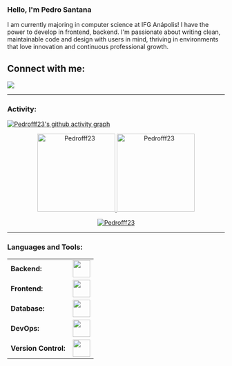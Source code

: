 
<link rel="stylesheet" type='text/css' href="https://cdn.jsdelivr.net/gh/devicons/devicon@latest/devicon.min.css" />

### Hello, I'm Pedro Santana

I am currently majoring in computer science at IFG Anápolis! I have the power to develop in frontend, backend. I'm passionate about writing clean, maintainable code and design with users in mind, thriving in environments that love innovation and continuous professional growth.

## Connect with me:

<p align = "center">
  
[<img src="https://img.shields.io/badge/linkedin-%2312100E.svg?&style=for-the-badge&logo=linkedin&logoColor=white&color=black" />](https://www.linkedin.com/in/pedro-santana-6177b5234/)

</p>


------
<h3 align="left">Activity:</h3>

[![Pedrofff23's github activity graph](https://github-readme-activity-graph.vercel.app/graph?username=Pedrofff23&bg_color=100f0f&color=4c5e9e&line=4c569e&point=403e41&area=true&hide_border=true)](https://github.com/ashutosh00710/github-readme-activity-graph)

<div align="center">
  <a href="https://github.com/Pedrofff23">
    <img height="180em" src="https://github-readme-stats.vercel.app/api/top-langs?username=Pedrofff23&show_icons=true&locale=en&layout=compact&theme=tokyonight" alt="Pedrofff23"/>
    <img height="180em" src="https://github-readme-stats.vercel.app/api?username=Pedrofff23&show_icons=true&locale=en&layout=compact&theme=tokyonight" alt="Pedrofff23"/>
  </a>
</div>
<p align="center">
  <a href="https://github.com/Pedrofff23">
    <img src="https://github-readme-streak-stats.herokuapp.com/?user=Pedrofff23&&theme=tokyonight" alt="Pedrofff23" />
  </a>
</p>

------
<h3 align="left">Languages and Tools:</h3>
<table>
    <tr>
        <td style="font-weight: bold; padding-right: 10px; vertical-align: center; border: none;">Backend:</td>
        <td><img height="40" src="https://skillicons.dev/icons?i=java,python,spring,nodejs,fastapi,nginx"/></td>
    </tr>
    <tr>
        <td style="font-weight: bold; padding-right: 10px; vertical-align: center;">Frontend:</td>
        <td><img height="40" src="https://skillicons.dev/icons?i=react,next,bootstrap,html,css,tailwind,ts,figma"/></td>
    </tr>
    <tr>
        <td style="font-weight: bold; padding-right: 10px; vertical-align: center; border: none;">Database:</td>
        <td><img height="40" src="https://skillicons.dev/icons?i=mysql,postgresql,mongodb"/></td>
    </tr>
    <tr>
        <td style="font-weight: bold; padding-right: 10px; vertical-align: center; border: none;">DevOps:</td>
        <td><img height="40" src="https://skillicons.dev/icons?i=docker,githubactions"/></td>
    </tr>
    <tr>
        <td style="font-weight: bold; padding-right: 10px; vertical-align: center; border: none;">Version Control:</td>
        <td><img height="40" src="https://skillicons.dev/icons?i=git,github"/></td>
    </tr>



